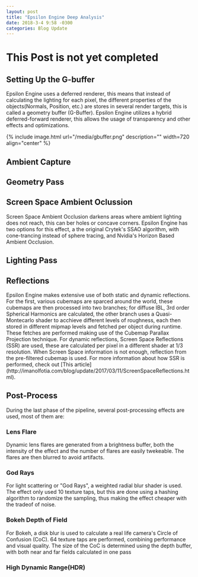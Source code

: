 ```yaml
---
layout: post
title: "Epsilon Engine Deep Analysis"
date: 2018-3-4 9:58 -0300
categories: Blog Update
---
```


<h1>This Post is not yet completed</h1>

<h2>Setting Up the G-buffer</h2>
Epsilon Engine uses a deferred renderer, this means that instead of calculating the lighting for each pixel, the different properties of the objects(Normals, Position, etc.) are stores in several render targets, this is called a geometry buffer (G-Buffer).
Epsilon Engine utilizes a hybrid deferred-forward renderer, this allows the usage of transparency and other effects and optimizations. 

{% include image.html url="/media/gbuffer.png" description="" width=720 align="center" %}
<h2>Ambient Capture</h2>

<h2>Geometry Pass</h2>

<h2>Screen Space Ambient Oclussion</h2>
Screen Space Ambient Occlusion darkens areas where ambient lighting does not reach, this can ber holes or concave corners. Epsilon Engine has two options for this effect, a the original Crytek's SSAO algorithm, with cone-trancing instead of sphere tracing, and Nvidia's Horizon Based Ambient Occlusion.

<h2>Lighting Pass</h2>

<h2>Reflections</h2>
Epsilon Engine makes extensive use of both static and dynamic reflections. For the first, various cubemaps are sparced around the world, these cubemaps are then processed into two branches; for diffuse IBL, 3rd order Spherical Harmonics are calculated, the other branch uses a Quasi-Montecarlo shader to acchieve different levels of roughness, each then stored in different mipmap levels and fetched per object during runtime. These fetches are performed making use of the Cubemap Parallax Projection technique.
For dynamic reflections, Screen Space Reflections (SSR) are used, these are calculated per pixel in a different shader at 1/3 resolution. When Screen Space information is not enough, reflection from the pre-filtered cubemap is used.
For more information about how SSR is performed, check out [This article](http://imanolfotia.com/blog/update/2017/03/11/ScreenSpaceReflections.html).
<h2>Post-Process</h2>
During the last phase of the pipeline, several post-processing effects are used, most of them are:
<h3>Lens Flare</h3>
Dynamic lens flares are generated from a brightness buffer, both the intensity of the effect and the number of flares are easily twekeable.
The flares are then blurred to avoid artifacts.
<h3>God Rays</h3>
For light scattering or "God Rays", a weighted radial blur shader is used.
The effect only used 10 texture taps, but this are done using a hashing algorithm to randomize the sampling, thus making the effect cheaper with the tradeof of noise.
<h3>Bokeh Depth of Field</h3>
For Bokeh, a disk blur is used to calculate a real life camera's Circle of Confusion (CoC). 64 texture taps are performed, combining performance and visual quality. The size of the CoC is determined using the depth buffer, with both near and far fields calculated in one pass
<h3>High Dynamic Range(HDR)</h3>


